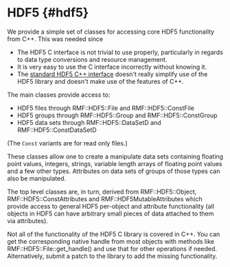 HDF5 {#hdf5}
====

We provide a simple set of classes for accessing core HDF5 functionality from C++. This was needed since
- The HDF5 C interface is not trivial to use properly, particularly in regards to data type conversions and resource management.
- It is very easy to use the C interface incorrectly without knowing it.
- The [standard HDF5 C++ interface](https://support.hdfgroup.org/HDF5/) doesn't really simplify use of the HDF5 library and doesn't make use of the features of C++.

The main classes provide access to:
- HDF5 files through RMF::HDF5::File and RMF::HDF5::ConstFile
- HDF5 groups through RMF::HDF5::Group and RMF::HDF5::ConstGroup
- HDF5 data sets through RMF::HDF5::DataSetD and RMF::HDF5::ConstDataSetD

(The `Const` variants are for read only files.)

These classes allow one to create a manipulate data sets containing floating point values, integers, strings, variable length arrays of floating point values and a few other types. Attributes on data sets of groups of those types can also be manipulated.

The top level classes are, in turn, derived from RMF::HDF5::Object, RMF::HDF5::ConstAttributes and RMF::HDF5MutableAttributes which provide access to general HDF5 per-object and attribute functionality (all objects in HDF5 can have arbitrary small pieces of data attached to them via attributes).

Not all of the functionality of the HDF5 C library is covered in C++. You can get the corresponding native handle from most objects with methods like RMF::HDF5::File::get_handle() and use that for other operations if needed. Alternatively, submit a patch to the library to add the missing functionality.
